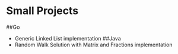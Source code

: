 # Small Projects
##Go
 * Generic Linked List implementation
##Java
 * Random Walk Solution with Matrix and Fractions implementation
